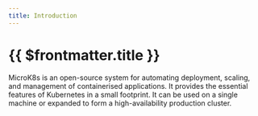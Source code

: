```yaml
---
title: Introduction
---
```


# {{ $frontmatter.title }}

MicroK8s is an open-source system for automating deployment, scaling, and management of containerised applications. It provides the essential features of Kubernetes in a small footprint. It can be used on a single machine or expanded to form a high-availability production cluster.
